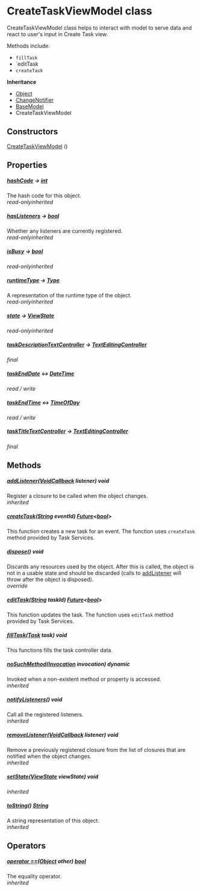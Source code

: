 


# CreateTaskViewModel class









<p>CreateTaskViewModel class helps to interact with model to serve data
and react to user's input in Create Task view.</p>
<p>Methods include:</p>
<ul>
<li><code>fillTask</code></li>
<li>`editTask</li>
<li><code>createTask</code></li>
</ul>



**Inheritance**

- [Object](https://api.flutter.dev/flutter/dart-core/Object-class.html)
- [ChangeNotifier](https://api.flutter.dev/flutter/foundation/ChangeNotifier-class.html)
- [BaseModel](../view_model_base_view_model/BaseModel-class.md)
- CreateTaskViewModel








## Constructors

[CreateTaskViewModel](../view_model_after_auth_view_models_task_view_models_create_task_view_model/CreateTaskViewModel/CreateTaskViewModel.md) ()

   


## Properties

##### [hashCode](https://api.flutter.dev/flutter/dart-core/Object/hashCode.html) &#8594; [int](https://api.flutter.dev/flutter/dart-core/int-class.html)



The hash code for this object.  
_<span class="feature">read-only</span><span class="feature">inherited</span>_



##### [hasListeners](https://api.flutter.dev/flutter/foundation/ChangeNotifier/hasListeners.html) &#8594; [bool](https://api.flutter.dev/flutter/dart-core/bool-class.html)



Whether any listeners are currently registered.  
_<span class="feature">read-only</span><span class="feature">inherited</span>_



##### [isBusy](../view_model_base_view_model/BaseModel/isBusy.md) &#8594; [bool](https://api.flutter.dev/flutter/dart-core/bool-class.html)



  
_<span class="feature">read-only</span><span class="feature">inherited</span>_



##### [runtimeType](https://api.flutter.dev/flutter/dart-core/Object/runtimeType.html) &#8594; [Type](https://api.flutter.dev/flutter/dart-core/Type-class.html)



A representation of the runtime type of the object.  
_<span class="feature">read-only</span><span class="feature">inherited</span>_



##### [state](../view_model_base_view_model/BaseModel/state.md) &#8594; [ViewState](../enums_enums/ViewState.md)



  
_<span class="feature">read-only</span><span class="feature">inherited</span>_



##### [taskDescriptionTextController](../view_model_after_auth_view_models_task_view_models_create_task_view_model/CreateTaskViewModel/taskDescriptionTextController.md) &#8594; [TextEditingController](https://api.flutter.dev/flutter/widgets/TextEditingController-class.html)



  
_<span class="feature">final</span>_



##### [taskEndDate](../view_model_after_auth_view_models_task_view_models_create_task_view_model/CreateTaskViewModel/taskEndDate.md) &#8596; [DateTime](https://api.flutter.dev/flutter/dart-core/DateTime-class.html)



  
_<span class="feature">read / write</span>_



##### [taskEndTime](../view_model_after_auth_view_models_task_view_models_create_task_view_model/CreateTaskViewModel/taskEndTime.md) &#8596; [TimeOfDay](https://api.flutter.dev/flutter/material/TimeOfDay-class.html)



  
_<span class="feature">read / write</span>_



##### [taskTitleTextController](../view_model_after_auth_view_models_task_view_models_create_task_view_model/CreateTaskViewModel/taskTitleTextController.md) &#8594; [TextEditingController](https://api.flutter.dev/flutter/widgets/TextEditingController-class.html)



  
_<span class="feature">final</span>_





## Methods

##### [addListener](https://api.flutter.dev/flutter/foundation/ChangeNotifier/addListener.html)([VoidCallback](https://api.flutter.dev/flutter/dart-ui/VoidCallback.html) listener) void



Register a closure to be called when the object changes.  
_<span class="feature">inherited</span>_



##### [createTask](../view_model_after_auth_view_models_task_view_models_create_task_view_model/CreateTaskViewModel/createTask.md)([String](https://api.flutter.dev/flutter/dart-core/String-class.html) eventId) [Future](https://api.flutter.dev/flutter/dart-async/Future-class.html)&lt;[bool](https://api.flutter.dev/flutter/dart-core/bool-class.html)>



This function creates a new task for an event.
The function uses <code>createTask</code> method provided by Task Services.  




##### [dispose](../view_model_after_auth_view_models_task_view_models_create_task_view_model/CreateTaskViewModel/dispose.md)() void



Discards any resources used by the object. After this is called, the
object is not in a usable state and should be discarded (calls to
<a href="https://api.flutter.dev/flutter/foundation/ChangeNotifier/addListener.html">addListener</a> will throw after the object is disposed).  
_<span class="feature">override</span>_



##### [editTask](../view_model_after_auth_view_models_task_view_models_create_task_view_model/CreateTaskViewModel/editTask.md)([String](https://api.flutter.dev/flutter/dart-core/String-class.html) taskId) [Future](https://api.flutter.dev/flutter/dart-async/Future-class.html)&lt;[bool](https://api.flutter.dev/flutter/dart-core/bool-class.html)>



This function updates the task.
The function uses <code>editTask</code> method provided by Task Services.  




##### [fillTask](../view_model_after_auth_view_models_task_view_models_create_task_view_model/CreateTaskViewModel/fillTask.md)([Task](../models_task_task_model/Task-class.md) task) void



This functions fills the task controller data.  




##### [noSuchMethod](https://api.flutter.dev/flutter/dart-core/Object/noSuchMethod.html)([Invocation](https://api.flutter.dev/flutter/dart-core/Invocation-class.html) invocation) dynamic



Invoked when a non-existent method or property is accessed.  
_<span class="feature">inherited</span>_



##### [notifyListeners](https://api.flutter.dev/flutter/foundation/ChangeNotifier/notifyListeners.html)() void



Call all the registered listeners.  
_<span class="feature">inherited</span>_



##### [removeListener](https://api.flutter.dev/flutter/foundation/ChangeNotifier/removeListener.html)([VoidCallback](https://api.flutter.dev/flutter/dart-ui/VoidCallback.html) listener) void



Remove a previously registered closure from the list of closures that are
notified when the object changes.  
_<span class="feature">inherited</span>_



##### [setState](../view_model_base_view_model/BaseModel/setState.md)([ViewState](../enums_enums/ViewState.md) viewState) void



  
_<span class="feature">inherited</span>_



##### [toString](https://api.flutter.dev/flutter/dart-core/Object/toString.html)() [String](https://api.flutter.dev/flutter/dart-core/String-class.html)



A string representation of this object.  
_<span class="feature">inherited</span>_





## Operators

##### [operator ==](https://api.flutter.dev/flutter/dart-core/Object/operator_equals.html)([Object](https://api.flutter.dev/flutter/dart-core/Object-class.html) other) [bool](https://api.flutter.dev/flutter/dart-core/bool-class.html)



The equality operator.  
_<span class="feature">inherited</span>_















